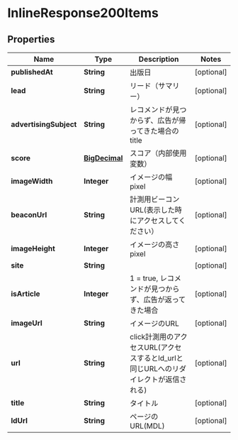 
# InlineResponse200Items

## Properties
Name | Type | Description | Notes
------------ | ------------- | ------------- | -------------
**publishedAt** | **String** | 出版日 |  [optional]
**lead** | **String** | リード（サマリー） |  [optional]
**advertisingSubject** | **String** | レコメンドが見つからず、広告が帰ってきた場合のtitle |  [optional]
**score** | [**BigDecimal**](BigDecimal.md) | スコア（内部使用変数） |  [optional]
**imageWidth** | **Integer** | イメージの幅pixel |  [optional]
**beaconUrl** | **String** | 計測用ビーコンURL(表示した時にアクセスしてください） |  [optional]
**imageHeight** | **Integer** | イメージの高さpixel |  [optional]
**site** | **String** |  |  [optional]
**isArticle** | **Integer** | 1 &#x3D; true, レコメンドが見つからず、広告が返ってきた場合 |  [optional]
**imageUrl** | **String** | イメージのURL |  [optional]
**url** | **String** | click計測用のアクセスURL(アクセスするとld_urlと同じURLへのリダイレクトが返信される) |  [optional]
**title** | **String** | タイトル |  [optional]
**ldUrl** | **String** | ページのURL(MDL) |  [optional]



